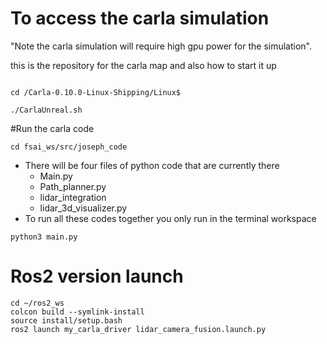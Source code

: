 # To access the carla simulation
"Note the carla simulation will require high gpu power for the simulation".

this is the repository for the carla map and also how to start it up
```shell

cd /Carla-0.10.0-Linux-Shipping/Linux$

./CarlaUnreal.sh
```

#Run the carla code
```shell
cd fsai_ws/src/joseph_code
```
- There will be four files of python code that are currently there
    - Main.py
    - Path_planner.py
    - lidar_integration
    - lidar_3d_visualizer.py
- To run all these codes together you only run in the terminal workspace
```shell
python3 main.py
```


# Ros2 version launch 
```shell
cd ~/ros2_ws
colcon build --symlink-install
source install/setup.bash
ros2 launch my_carla_driver lidar_camera_fusion.launch.py
```
